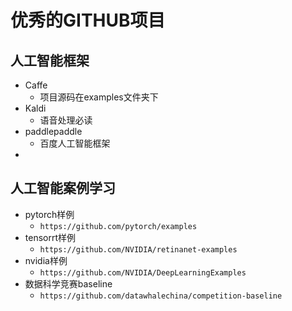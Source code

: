 # 优秀的GITHUB项目

## 人工智能框架
- Caffe
    - 项目源码在examples文件夹下
- Kaldi
    - 语音处理必读
- paddlepaddle
    - 百度人工智能框架
- 

## 人工智能案例学习
- pytorch样例
  - `https://github.com/pytorch/examples`   
- tensorrt样例 
  - `https://github.com/NVIDIA/retinanet-examples`
- nvidia样例
  - `https://github.com/NVIDIA/DeepLearningExamples`
- 数据科学竞赛baseline
  - `https://github.com/datawhalechina/competition-baseline`